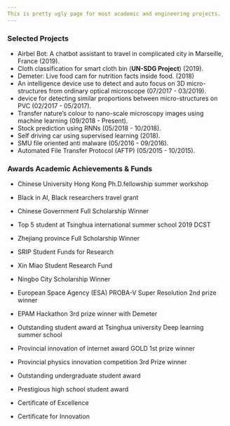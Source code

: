 ```yaml
---
This is pretty ugly page for most academic and engineering projects.
---
```


### Selected Projects


- Airbel Bot: A chatbot assistant to travel in complicated city in Marseille,  France (2019).
- Cloth classification for smart cloth bin (**UN-SDG Project**) (2019).
- Demeter: Live food cam for nutrition facts inside food. (2018)
- An intelligence device use to detect and auto focus on 3D
micro-structures from ordinary optical microscope (07/2017  - 03/2019).
-  device for detecting similar proportions between
micro-structures on PVC (02/2017 - 05/2017).
- Transfer nature’s colour to nano-scale microscopy images using machine learning (09/2018 - Present).
- Stock prediction using RNNs (05/2018 - 10/2018).
- Self driving car using supervised learning (2018).
- SMU file oriented anti malware (05/2016 - 09/2016).
- Automated File Transfer Protocol (AFTP) (05/2015 - 10/2015).


### Awards Academic Achievements & Funds


- Chinese University Hong Kong Ph.D.fellowship summer workshop  
- Black in AI, Black researchers travel grant 
- Chinese Government Full Scholarship Winner  
- Top 5 student at Tsinghua international summer school 2019 DCST  
- Zhejiang province Full Scholarship Winner 
- SRIP Student Funds for Research 
- Xin Miao Student Research Fund 
- Ningbo City Scholarship Winner 

- European Space Agency (ESA) PROBA-V Super Resolution 2nd prize winner 
- EPAM Hackathon 3rd prize winner with Demeter
- Outstanding student award at Tsinghua university Deep learning summer school 
- Provincial innovation of internet award GOLD 1st prize winner 
- Provincial physics innovation competition 3rd Prize winner 
- Outstanding undergraduate student award 
- Prestigious high school student award 
- Certificate of Excellence 
- Certificate for Innovation 

